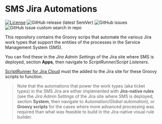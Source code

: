 # SMS Jira Automations

[![License](https://img.shields.io/badge/License-Apache_2.0-blue.svg)](https://opensource.org/licenses/Apache-2.0)
![GitHub release (latest SemVer)](https://img.shields.io/github/v/release/thebe14/sms-automation?color=darkcyan&label=Release&include_prereleases)
![GitHub issues](https://img.shields.io/github/issues/thebe14/sms-automation?label=Issues)
![GitHub issue custom search in repo](https://img.shields.io/github/issues-search/thebe14/sms-automation?label=Bugs&color=red&query=is%3Aopen%20label%3Abug)

This repository contains the Groovy scrips that automate the various Jira
work types that support the entities of the processes in the Service Management
System (SMS).

You can find these in the _Jira Admin Settings_ of the Jira site where SMS is
deployed, section **Apps**, then navigate to _ScriptRunner/Script Listeners_.

[ScriptRunner for Jira Cloud](https://docs.adaptavist.com/sr4jc/latest/get-started)
must the added to the Jira site for these Groovy scripts to function. 

> Note that the automations that power the work types (aka ticket types) in the
> SMS Jira are either implemented with **Jira-native rules** (see the
> _Jira Admin Settings_ of the Jira site where SMS is deployed, section
> **System**, then navigate to _Automation/Global automation_), or
> **Groovy scripts** for the cases where more advanced processing was required
> than what was feasible to build in the Jira-native visual rule builder.
